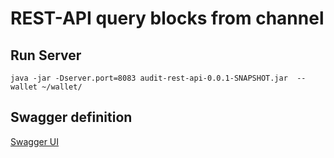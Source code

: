 # REST-API query blocks from channel


## Run Server
  ``java -jar -Dserver.port=8083 audit-rest-api-0.0.1-SNAPSHOT.jar  --wallet ~/wallet/``


## Swagger definition
  [Swagger UI](http://localhost:8083/swagger-ui/index.html)



